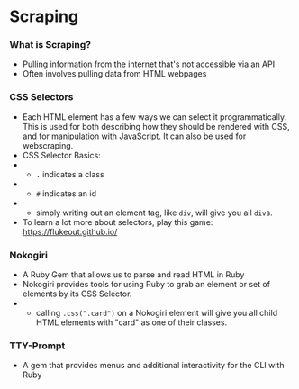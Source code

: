 # Scraping

### What is Scraping?
- Pulling information from the internet that's not accessible via an API
- Often involves pulling data from HTML webpages

### CSS Selectors
- Each HTML element has a few ways we can select it programmatically. This is used for both describing how they should be rendered with CSS, and for manipulation with JavaScript. It can also be used for webscraping.
- CSS Selector Basics:
- - `.` indicates a class
- - `#` indicates an id
- - simply writing out an element tag, like `div`, will give you all `div`s.
- To learn a lot more about selectors, play this game: https://flukeout.github.io/

### Nokogiri
- A Ruby Gem that allows us to parse and read HTML in Ruby
- Nokogiri provides tools for using Ruby to grab an element or set of elements by its CSS Selector.
- - calling `.css(".card")` on a Nokogiri element will give you all child HTML elements with "card" as one of their classes.

### TTY-Prompt
- A gem that provides menus and additional interactivity for the CLI with Ruby
